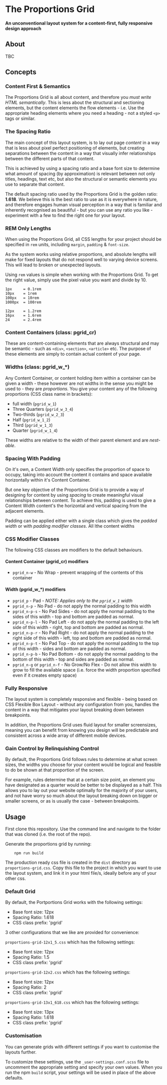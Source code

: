 # The Proportions Grid

__An unconventional layout system for a content-first, fully responsive design approach__

## About

TBC

## Concepts

### Content First & Semantics

The Proportions Grid is all about content, and therefore you *must write HTML semantically*. This is less about the structural and sectioning elements, but the content elements the flow elements - i.e. Use the appropriate heading elements where you need a heading - not a styled `<p>` tags or similar.

### The Spacing Ratio

The main concept of this layout system, is to lay out page *content* in a way that is less about pixel perfect positioning of elements, but creating separations between the content in a way that visually infer relationships between the different parts of that content.

This is achieved by using a spacing ratio and a base font size to determine what amount of spacing (by approximation) is relevant between not only titles, headings, text etc, but also the structural or semantic elements you use to separate that content.

The default spacing ratio used by the Proportions Grid is the golden ratio: __1.618__. We believe this is the best ratio to use as it is everywhere in nature, and therefore engages human visual perception in a way that is familiar and inherently recognised as beautiful - but you can use any ratio you like - experiment with a few to find the right one for your layout.

### REM Only Lengths

When using the Proportions Grid, all CSS lengths for your project should be specified in `rem` units, including `margin`, `padding` & `font-size`.

As the system works using relative proportions, and absolute lengths will make for fixed layouts that do not respond well to varying device screens. This will lead to broken or unexpected layouts.

Using `rem` values is simple when working with the Proportions Grid. To get the right value, simply use the pixel value you want and divide by 10.

```
1px     = 0.1rem
10px    = 1rem
100px   = 10rem
1000px  = 100rem

12px    = 1.2rem
16px    = 1.6rem
24      = 2.4rem
```

### Content Containers (class: pgrid_cr)

These are content-containing elements that are always structural and may be semantic - such as `<div>`, `<section>`, `<article>` etc. The purpose of these elements are simply to contain actual content of your page.


### Widths (class: pgrid_w_*)

Any Content Container, or content holding item within a container can be given a width - these however are not widths in the sense you might be used to - they are *proportions*. You give your content any of the following proportions (CSS class name in brackets):

- full width (`pgrid_w_1`)
- Three Quarters (`pgrid_w_3_4`)
- Two-thirds (`pgrid_w_2_3`)
- Half (`pgrid_w_1_2`)
- Third (`pgrid_w_1_3`)
- Quarter (`pgrid_w_1_4`)

These widths are relative to the width of their parent element and are *nest-able*.

### Spacing With Padding

On it's own, a Content Width only specifies the proportion of space to occupy, taking into account the content it contains and space available horizontally within it's Content Container.

But one key objective of the Proportions Grid is to provide a way of designing for content by using *spacing* to create meaningful visual relationships between content. To achieve this, padding is used to give a Content Width content's the horizontal and vertical spacing from the adjacent elements.

Padding can be applied either with a single class which gives the *padded width* or with *padding modifier classes*. All lthe content widths 

### CSS Modifier Classes

The following CSS classes are modifiers to the default behaviours.

#### Content Container (pgrid_cr) modifiers

- `pgrid_n-w` - No Wrap - prevent wrapping of the contents of this container

#### Width (pgrid_w_*) modifiers

- `pgrid_p` - Pad - *NOTE: Applies only to the `pgrid_w_1` width*
- `pgrid_n-p` - No Pad - do not apply the normal padding to this width
- `pgrid_n-p-s` - No Pad Sides - do not apply the normal padding to the sides of this width - top and bottom are padded as normal.
- `pgrid_n-p-l` - No Pad Left - do not apply the normal padding to the left side of this width - right, top and bottom are padded as normal.
- `pgrid_n-p-r` - No Pad Right - do not apply the normal padding to the right side of this width - left, top and bottom are padded as normal.
- `pgrid_n-p-t` - No Pad Top - do not apply the normal padding to the top of this width - sides and bottom are padded as normal.
- `pgrid_n-p-b` - No Pad Bottom - do not apply the normal padding to the bottom of this width - top and sides are padded as normal.
- `pgrid_n-g` or `pgrid_n-f` - No Grow/No Flex - Do not allow this width to grow to fill the available space (i.e. force the width proportion specified even if it creates empty space)

### Fully Responsive

The layout system is completely responsive and flexible - being based on CSS Flexible Box Layout - without any configuration from you, handles the content in a way that mitigates your layout breaking down between breakpoints.

In addition, the Proportions Grid uses fluid layout for smaller screensizes, meaning you can benefit from knowing you design will be predictable and consistent across a wide array of different mobile devices.

### Gain Control by Relinquishing Control

By default, the Proportions Grid follows rules to determine at what screen sizes, the widths you choose for your content would be logical and feasible to do be shown at that proportion of the screen.

For example, rules determine that at a certain size point, an element you have designated as a quarter would be better to be displayed as a half. This allows you to lay out your website optimally for the majority of your users, and not have worry so much about the layout breaking down on bigger or smaller screens, or as is usually the case - between breakpoints.

## Usage

First clone this repository. Use the command line and navigate to the folder that was cloned (i.e. the root of the repo).

Generate the proportions grid by running:

```shell
    npm run build
```

The production ready css file is created in the `dist` directory as `proportions-grid.css`. Copy this file to the project in which you want to use the layout system, and link it in your html file/s, ideally before any of your other css.

### Default Grid

By default, the Portportions Grid works with the following settings:

- Base font size: 12px
- Spacing Ratio: 1.618
- CSS class prefix: 'pgrid'

3 other configurations that we like are provided for convenience:

`proportions-grid-12x1_5.css` which has the following settings:

- Base font size: 12px
- Spacing Ratio: 1.5
- CSS class prefix: 'pgrid'

`proportions-grid-12x2.css` which has the following settings:

- Base font size: 12px
- Spacing Ratio: 2
- CSS class prefix: 'pgrid'

`proportions-grid-13x1_618.css` which has the following settings:

- Base font size: 13px
- Spacing Ratio: 1.618
- CSS class prefix: 'pgrid'

### Customisation

You can generate grids with different settings if you want to customise the layouts further.

To customize these settings, use the `_user-settings.conf.scss` file to uncomment the appropriate setting and specify your own values. When you run the npm `build` script, your settings will be used in place of the above defaults.